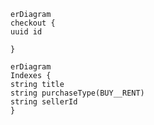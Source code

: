 ```mermaid
erDiagram
checkout {
uuid id

}
```

```mermaid
erDiagram
Indexes {
string title
string purchaseType(BUY__RENT)
string sellerId
}
```
